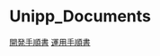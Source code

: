 # Unipp_Documents

[開発手順書](https://y-lab-dev.github.io/Unipp_Documents/開発手順書)
[運用手順書](https://y-lab-dev.github.io/Unipp_Documents/運用手順書)
